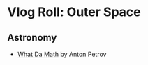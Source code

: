 # Vlog Roll: Outer Space

## Astronomy
* [What Da Math](https://www.youtube.com/whatdamath) by Anton Petrov

